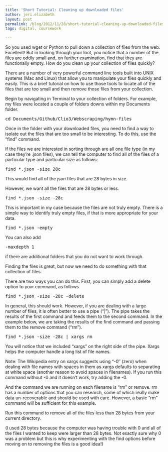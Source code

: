 ```yaml
---
title: 'Short Tutorial: Cleaning up downloaded files'
author: jeri.elizabeth
layout: post
permalink: /blog/2012/11/28/short-tutorial-cleaning-up-downloaded-files-draft-2/
tags: digital, coursework

---
```

So you used wget or Python to pull down a collection of files from the web. Excellent! But in looking through your loot, you notice that a number of the files are oddly small and, on further examination, find that they are functionally empty. How do you clean up your collection of files quickly?

There are a number of very powerful command line tools built into UNIX systems (Mac and Linux) that allow you to manipulate your files quickly and easily. This is a brief tutorial on how to use those tools to locate all of the files that are too small and then remove those files from your collection.

Begin by navigating in Terminal to your collection of folders. For example, my files were located a couple of folders downs within my Documents folder.

<pre>cd Documents/Github/Clio3/Webscraping/hymn-files</pre>

Once in the folder with your downloaded files, you need to find a way to isolate out the files that are too small to be interesting. To do this, use the &#8220;find&#8221; command.

If the files we are interested in sorting through are all one file type (in my case they&#8217;re .json files), we can tell the computer to find all of the files of a particular type and particular size as follows:

<pre>find *.json -size 28c</pre>

This would find all of the json files that are 28 bytes in size.

However, we want all the files that are 28 bytes or less.

<pre>find *.json -size -28c</pre>

This is important in my case because the files are not truly empty. There is a simple way to identify truly empty files, if that is more appropriate for your data.

<pre>find *.json -empty</pre>

You can also add

<pre>-maxdepth 1</pre>

if there are additional folders that you do not want to work through.

Finding the files is great, but now we need to do something with that collection of files.

There are two ways you can do this. First, you can simply add a delete option to your command, as follows

<pre>find *.json -size -28c -delete</pre>

In general, this should work. However, if you are dealing with a large number of files, it is often better to use a pipe (&#8220;|&#8221;). The pipe takes the results of the first command and feeds them to the second command. In the example below, we are taking the results of the find command and passing them to the remove command (&#8220;rm&#8221;).

<pre>find *.json -size -28c | xargs rm</pre>

You will notice that we included &#8220;xargs&#8221; on the right side of the pipe. Xargs helps the computer handle a long list of file names.

Note: The Wikipedia entry on xargs suggests using &#8220;-0&#8243; (zero) when dealing with file names with spaces in them as xargs defaults to separating at white space (another reason to avoid spaces in filenames). If you run this command without -0 and it doesn&#8217;t work, try adding the -0.

And the command we are running on each filename is &#8220;rm&#8221; or remove. rm has a number of options that you can research, some of which really make data un-recoverable and should be used with care. However, a basic &#8220;rm&#8221; command will be sufficient for this example.

Run this command to remove all of the files less than 28 bytes from your current directory.

(I used 28 bytes because the computer was having trouble with 0 and all of the files I wanted to keep were larger than 28 bytes. Not exactly sure why 0 was a problem but this is why experimenting with the find options before moving on to removing the files is a good idea!)